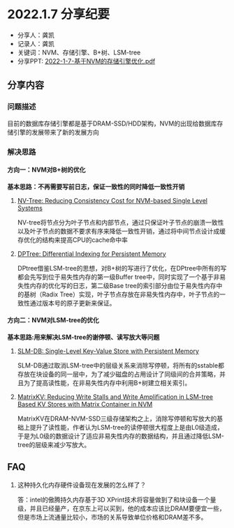 # 2022.1.7 分享纪要

- 分享人：龚凯
- 记录人：龚凯
- 关键词：NVM、存储引擎、B+树、LSM-tree
- 分享PPT: [2022-1-7-基于NVM的存储引擎优化.pdf](./slides/2022-1-7-基于NVM的存储引擎优化)

## 分享内容

### 问题描述

目前的数据库存储引擎都是基于DRAM-SSD/HDD架构，NVM的出现给数据库存储引擎的发展带来了新的发展方向

### 解决思路

#### 方向一：NVM对B+树的优化

**基本思路：不再需要写前日志，保证一致性的同时降低一致性开销**

1. [NV-Tree: Reducing Consistency Cost for NVM-based Single Level Systems](https://www.usenix.org/conference/fast15/technical-sessions/presentation/yang)

   NV-tree将节点分为叶子节点和内部节点，通过只保证叶子节点的崩溃一致性以及叶子节点的数据不要求有序来降低一致性开销，通过将中间节点设计成缓存优化的结构来提高CPU的cache命中率

2. [DPTree: Differential Indexing for Persistent Memory](http://www.vldb.org/pvldb/vol13/p421-zhou.pdf)

   DPtree借鉴LSM-tree的思想，对B+树的写进行了优化，在DPtree中所有的写都会先写到位于易失性内存的第一级Buffer tree中，同时实现了一个基于非易失性内存的优化写的日志，第二级Base tree的索引部分由位于易失性内存中的基树（Radix Tree）实现，叶子节点存放在非易失性内存中，叶子节点的一致性通过版本号的原子更新来保证。

#### 方向二：NVM对LSM-tree的优化

**基本思路:用来解决LSM-tree的谢停顿、读写放大等问题**

1. [SLM-DB: Single-Level Key-Value Store with Persistent Memory](https://www.usenix.org/conference/fast19/presentation/kaiyrakhmet)

   SLM-DB通过取消LSM-tree中的层级关系来消除写停顿，将所有的sstable都存放在块设备的同一层中，为了减少磁盘的占用设计了同级间的合并策略，并且为了提高读性能，在非易失性内存中利用B+树建立相关索引。

2. [MatrixKV: Reducing Write Stalls and Write Amplification in LSM-tree Based KV Stores with Matrix Container in NVM](https://www.usenix.org/conference/atc20/presentation/yao)

   MatrixKV在DRAM-NVM-SSD三级存储架构之上，消除写停顿和写放大的基础上提升了读性能，作者认为LSM-tree的读停顿很大程度上是由L0级造成，于是为L0级的数据设计了适应非易失性内存的数据结构，并且通过降低LSM-tree的层级来减少写放大。

## FAQ



1. 这种持久化内存硬件设备现在发展的怎么样了？

   答：intel的傲腾持久内存基于3D XPrint技术将容量做到了和块设备一个量级，并且已经量产，在京东上可以买到，他的成本应该比DRAM要便宜一些，但是市场上流通量比较小，市场的关系导致单位价格和DRAM差不多。
